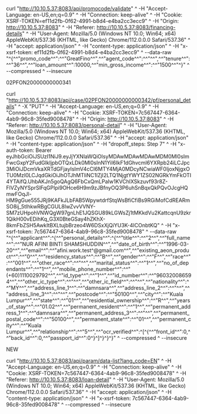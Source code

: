 curl "http://10.10.5.37:8083/api/promocode/validate" ^
  -H "Accept-Language: en-US,en;q=0.9" ^
  -H "Connection: keep-alive" ^
  -H "Cookie: XSRF-TOKEN=ef11d2fb-0f62-4991-b8d4-e4ba2cc3ecc9" ^
  -H "Origin: http://10.10.5.37:8083" ^
  -H "Referer: http://10.10.5.37:8083/financing-details" ^
  -H "User-Agent: Mozilla/5.0 (Windows NT 10.0; Win64; x64) AppleWebKit/537.36 (KHTML, like Gecko) Chrome/112.0.0.0 Safari/537.36" ^
  -H "accept: application/json" ^
  -H "content-type: application/json" ^
  -H "x-xsrf-token: ef11d2fb-0f62-4991-b8d4-e4ba2cc3ecc9" ^
  --data-raw "^{^\^"promo_code^\^":^\^"GreatFino^\^",^\^"agent_code^\^":^\^"^\^",^\^"tenure^\^":^\^"36^\^",^\^"loan_amount^\^":10000,^\^"min_gross_income^\^":^\^"1500^\^"^}" ^
  --compressed ^
  --insecure
  
  02PFON20000000000341
  
  
  curl "http://10.10.5.37:8083/api/case/02PFON20000000000342/pf/personal_details" ^
  -X "PUT" ^
  -H "Accept-Language: en-US,en;q=0.9" ^
  -H "Connection: keep-alive" ^
  -H "Cookie: XSRF-TOKEN=7c567447-6364-4ab9-96c8-35fed9008478" ^
  -H "Origin: http://10.10.5.37:8083" ^
  -H "Referer: http://10.10.5.37:8083/personal-detail" ^
  -H "User-Agent: Mozilla/5.0 (Windows NT 10.0; Win64; x64) AppleWebKit/537.36 (KHTML, like Gecko) Chrome/112.0.0.0 Safari/537.36" ^
  -H "accept: application/json" ^
  -H "content-type: application/json" ^
  -H "dropoff_steps: Step 7" ^
  -H "x-auth-token: Bearer eyJhbGciOiJSUzI1NiJ9.eyJjYXNlaWQiOlsyMDAwMDAwMDAwMDM0Ml0sImFwcGxpY2FudGlkIjpbOTQxLDk0Ml0sInN1YiI6IkF1dGhvcml6YXRpb24iLCJpc3MiOiJDcmVkaXRTdGFjayIsImV4cCI6MTY4MjA0MDcyNCwiaWF0IjoxNjgxOTU0MzI0LCJqdGkiOiJhOTJhMTliNC1lZjI2LTQ1NjgtYWY1ZS02NGRkYmFkOTI4YTAifQ.UhbAKJn5goQAgQ6FbCxQmLPaIw1KVChlXSkzuvf93r8Z-FlVZyNYSprSlFqGPIpi9OHce6H9m9zJBfnyOQ3P6uhSnBqxQkPQvOJcgHQmwFOqJl-HM9gGue555JRj9KAFkJLbFAB5WpywtdrfStqWsBfiCfiBs9RGiMofCdREARmSO8ij_5tlhkwRBgCGUL8lwZvvVVNY-SM7zUHpohVNWQgW97gnLhE1JQSGU89kLGWsZj1tMKkdVu2KattcqnU9zkr1QikH00vEDihKq_G3X0BteGSay4hZKhX-8kmFbZSH5AwkItBXLtujbBrzeo4W6DSxXjQiYU3K-4ICOnbtKQ" ^
  -H "x-xsrf-token: 7c567447-6364-4ab9-96c8-35fed9008478" ^
  --data-raw "^{^\^"applicant^\^":^{^\^"personal_details^\^":^{^\^"title^\^":^\^"2^\^",^\^"full_name^\^":^\^"NUR AFINI BINTI SHAMSHUDDIN^\^",^\^"date_of_birth^\^":^\^"1996-03-20^\^",^\^"email^\^":^\^"afini.work.test^@gmail.com^\^",^\^"existing_aeon_product^\^":^\^"0^\^",^\^"residency_status^\^":^\^"B^\^",^\^"gender^\^":^\^"F^\^",^\^"race^\^":^\^"001^\^",^\^"other_race^\^":^\^"^\^",^\^"marital_status^\^":^\^"1^\^",^\^"no_of_dependants^\^":^\^"1^\^",^\^"mobile_phone_number^\^":^\^"(+60)1110029792^\^",^\^"id_type^\^":^\^"1^\^",^\^"id_number^\^":^\^"960320086594^\^",^\^"other_ic_type^\^":^\^"^\^",^\^"other_ic_field^\^":^\^"^\^",^\^"nationality^\^":^\^"MY^\^",^\^"address_line_1^\^":^\^"damnsara^\^",^\^"address_line_2^\^":^\^"^\^",^\^"address_line_3^\^":^\^"^\^",^\^"postcode^\^":^\^"50100^\^",^\^"city^\^":^\^"Kuala Lumpur^\^",^\^"state^\^":^\^"01^\^",^\^"residential_ownership^\^":^\^"R^\^",^\^"years_of_stay^\^":^\^"01.02^\^",^\^"permanent_resident^\^":^\^"1^\^",^\^"permanent_address_1^\^":^\^"damnsara^\^",^\^"permanent_address_3^\^":^\^"^\^",^\^"permanent_postal_code^\^":^\^"50100^\^",^\^"permanent_state^\^":^\^"01^\^",^\^"permanent_city^\^":^\^"Kuala Lumpur^\^",^\^"relationship^\^":^\^"5^\^",^\^"ocr_verified^\^":^[^{^\^"front_id^\^":0,^\^"back_id^\^":0,^\^"passport_id^\^":0^}^]^}^}^}" ^
  --compressed ^
  --insecure
  
  NEW
  
  curl "http://10.10.5.37:8083/api/param/data-list?lang_code=EN" ^
  -H "Accept-Language: en-US,en;q=0.9" ^
  -H "Connection: keep-alive" ^
  -H "Cookie: XSRF-TOKEN=7c567447-6364-4ab9-96c8-35fed9008478" ^
  -H "Referer: http://10.10.5.37:8083/loan-detail" ^
  -H "User-Agent: Mozilla/5.0 (Windows NT 10.0; Win64; x64) AppleWebKit/537.36 (KHTML, like Gecko) Chrome/112.0.0.0 Safari/537.36" ^
  -H "accept: application/json" ^
  -H "content-type: application/json" ^
  -H "x-xsrf-token: 7c567447-6364-4ab9-96c8-35fed9008478" ^
  --compressed ^
  --insecure
